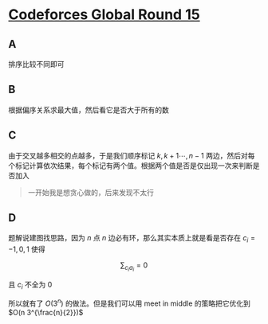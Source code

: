 # [Codeforces Global Round 15](https://codeforces.com/contest/1552)

## A

排序比较不同即可

## B

根据偏序关系求最大值，然后看它是否大于所有的数

## C

由于交叉越多相交的点越多，于是我们顺序标记 $k, k + 1 \cdots, n - 1$ 两边，然后对每个标记计算依次结果，每个标记有两个值。根据两个值是否是仅出现一次来判断是否加入

> 一开始我是想贪心做的，后来发现不太行

## D

题解说建图找思路，因为 $n$ 点 $n$ 边必有环，那么其实本质上就是看是否存在 $c_i = -1, 0, 1$ 使得

$$
\sum_{c_i a_i} = 0
$$

且 $c_i$ 不全为 0

所以就有了 $O(3^n)$ 的做法。但是我们可以用 meet in middle 的策略把它优化到 $O(n 
3^{\frac{n}{2}})$

